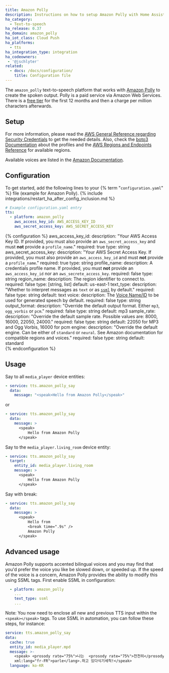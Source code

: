 ```yaml
---
title: Amazon Polly
description: Instructions on how to setup Amazon Polly with Home Assistant.
ha_category:
  - Text-to-speech
ha_release: 0.37
ha_domain: amazon_polly
ha_iot_class: Cloud Push
ha_platforms:
  - tts
ha_integration_type: integration
ha_codeowners:
 - '@jschlyter'
related:
  - docs: /docs/configuration/
    title: Configuration file
---
```


The `amazon_polly` text-to-speech platform that works with [Amazon Polly](https://aws.amazon.com/polly/) to create the spoken output.
Polly is a paid service via Amazon Web Services.  There is a [free tier](https://aws.amazon.com/polly/pricing/) for the first 12 months and then a charge per million characters afterwards.

## Setup

For more information, please read the [AWS General Reference regarding Security Credentials](https://docs.aws.amazon.com/IAM/latest/UserGuide/security-creds.html) to get the needed details. Also, check the [boto3 Documentation](https://boto3.amazonaws.com/v1/documentation/api/latest/guide/credentials.html#shared-credentials-file) about the profiles and the [AWS Regions and Endpoints Reference](https://docs.aws.amazon.com/general/latest/gr/rande.html#regional-endpoints) for available regions.

Available voices are listed in the [Amazon Documentation](https://docs.aws.amazon.com/polly/latest/dg/voicelist.html).

## Configuration

To get started, add the following lines to your {% term "`configuration.yaml`" %} file (example for Amazon Polly).
{% include integrations/restart_ha_after_config_inclusion.md %}

```yaml
# Example configuration.yaml entry
tts:
  - platform: amazon_polly
    aws_access_key_id: AWS_ACCESS_KEY_ID
    aws_secret_access_key: AWS_SECRET_ACCESS_KEY
```

{% configuration %}
aws_access_key_id:
  description: "Your AWS Access Key ID. If provided, you must also provide an `aws_secret_access_key` and must **not** provide a `profile_name`."
  required: true
  type: string
aws_secret_access_key:
  description: "Your AWS Secret Access Key. If provided, you must also provide an `aws_access_key_id` and must **not** provide a `profile_name`."
  required: true
  type: string
profile_name:
  description: A credentials profile name. If provided, you must **not** provide an `aws_access_key_id` nor an `aws_secrete_access_key`. 
  required: false
  type: string
region_name:
  description: The region identifier to connect to.
  required: false
  type: [string, list]
  default: us-east-1
text_type:
  description: "Whether to interpret messages as `text` or as [`ssml`](https://docs.aws.amazon.com/polly/latest/dg/ssml.html) by default."
  required: false
  type: string
  default: text
voice:
  description: The [Voice Name/ID](https://docs.aws.amazon.com/polly/latest/dg/voicelist.html) to be used for generated speech by default. 
  required: false
  type: string
output_format:
  description: "Override the default output format. Either `mp3`, `ogg_vorbis` or `pcm`."
  required: false
  type: string
  default: mp3
sample_rate:
  description: "Override the default sample rate. Possible values are: 8000, 16000, 22050, 24000."
  required: false
  type: string
  default:  22050 for MP3 and Ogg Vorbis, 16000 for pcm
engine:
  description: "Override the default engine. Can be either of `standard` or `neural`. See Amazon documentation for compatible regions and voices."
  required: false
  type: string
  default: standard  
{% endconfiguration %}

## Usage

Say to all `media_player` device entities:

```yaml
- service: tts.amazon_polly_say
  data:
    message: "<speak>Hello from Amazon Polly</speak>"
```

or

```yaml
- service: tts.amazon_polly_say
  data:
    message: >
      <speak>
          Hello from Amazon Polly
      </speak>
```

Say to the `media_player.living_room` device entity:

```yaml
- service: tts.amazon_polly_say
  target:
    entity_id: media_player.living_room
    message: >
      <speak>
          Hello from Amazon Polly
      </speak>
```

Say with break:

```yaml
- service: tts.amazon_polly_say
  data:
    message: >
      <speak>
          Hello from
          <break time=".9s" />
          Amazon Polly
      </speak>
```
## Advanced usage
Amazon Polly supports accented bilingual voices and you may find that you'd prefer the voice you like be slowed down, or speeded up. If the speed of the voice is a concern, Amazon Polly provides the ability to modify this using SSML tags. First enable SSML in configuration:

```yaml
  - platform: amazon_polly
    ...
    text_type: ssml
    ...
```

Note: You now need to enclose all new and previous TTS input within the `<speak></speak>` tags. To use SSML in automation, you can follow these steps, for instance:

```yaml
service: tts.amazon_polly_say
data:
  cache: true
  entity_id: media_player.mpd
  message: >-
    <speak> <prosody rate="75%">나는  <prosody rate="75%">천천히</prosody> <lang
    xml:lang="fr-FR">parle</lang>.하고 있다식기세척!</speak>
  language: ko-KR
```
